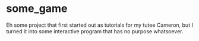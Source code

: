 # some_game
Eh some project that first started out as tutorials for my tutee Cameron, but I turned it into some interactive program that has no purpose whatsoever.
